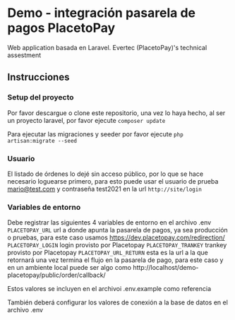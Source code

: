 # Demo - integración pasarela de pagos PlacetoPay 

Web application basada en Laravel. Evertec (PlacetoPay)'s technical assestment


## Instrucciones

### Setup del proyecto

Por favor descargue o clone este repositorio, una vez lo haya hecho, al ser un proyecto laravel, por favor ejecute
`composer update`

Para ejecutar las migraciones y seeder por favor ejecute
`php artisan:migrate --seed`

### Usuario
El listado de órdenes lo dejé sin acceso público, por lo que se hace necesario loguearse primero, para esto 
puede usar el usuario de prueba mario@test.com y contraseña test2021 en la url `http://site/login`

### Variables de entorno
Debe registrar las siguientes 4 variables de entorno en el archivo .env
`PLACETOPAY_URL` url a donde apunta la pasarela de pagos, ya sea producción o pruebas, para este caso usamos https://dev.placetopay.com/redirection/
`PLACETOPAY_LOGIN` login provisto por Placetopay
`PLACETOPAY_TRANKEY` trankey provisto por Placetopay
`PLACETOPAY_URL_RETURN` esta es la url a la que retornará una vez termina el flujo en la pasarela de pago, para este caso
y en un ambiente local puede ser algo como http://localhost/demo-placetopay/public/order/callback/

Estos valores se incluyen en el archivoi .env.example como referencia

También deberá configurar los valores de conexión a la base de datos en el archivo .env

